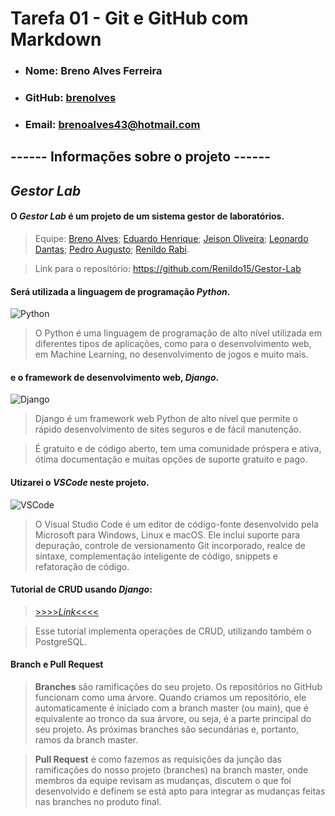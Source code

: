 # **Tarefa 01 - Git e GitHub com Markdown**

- ### Nome: Breno Alves Ferreira
- ### GitHub: [brenolves](https://github.com/brenolves)
- ### Email: brenoalves43@hotmail.com


## **------ Informações sobre o projeto ------**

## *Gestor Lab* 

#### O *Gestor Lab* é um projeto de um sistema gestor de laboratórios.

> Equipe: [Breno Alves](https://github.com/brenolves); [Eduardo Henrique](https://github.com/rickEDU); [Jeison Oliveira](https://github.com/jeisonoliver); [Leonardo Dantas](https://github.com/leonardodantas4); [Pedro Augusto](https://github.com/PedroAugustoMD); [Renildo Rabi](https://github.com/Renildo15).

> Link para o repositório: https://github.com/Renildo15/Gestor-Lab 

#### Será utilizada a linguagem de programação *Python*.
![Python](https://www.python.org/static/img/psf-logo@2x.png)

>O Python é uma linguagem de programação de alto nível utilizada em diferentes tipos de aplicações, como para o desenvolvimento web, em Machine Learning, no desenvolvimento de jogos e muito mais. 

#### e o framework de desenvolvimento web, *Django*.
![Django](https://upload.wikimedia.org/wikipedia/commons/thumb/7/75/Django_logo.svg/2560px-Django_logo.svg.png)

>Django é um framework web Python de alto nível que permite o rápido desenvolvimento de sites seguros e de fácil manutenção.

> É gratuito e de código aberto, tem uma comunidade próspera e ativa, ótima documentação e muitas opções de suporte gratuito e pago. 

#### Utizarei o *VSCode* neste projeto.
![VSCode](https://miro.medium.com/max/1400/1*cn_XBD307E3lObHk511Qqg.png)

>O Visual Studio Code é um editor de código-fonte desenvolvido pela Microsoft para Windows, Linux e macOS. Ele inclui suporte para depuração, controle de versionamento Git incorporado, realce de sintaxe, complementação inteligente de código, snippets e refatoração de código. 

#### Tutorial de CRUD usando *Django*:

>[>>>>*Link*<<<<](https://youtu.be/N6jzspc2kds)

>Esse tutorial implementa operações de CRUD, utilizando também o PostgreSQL.

#### Branch e Pull Request

>**Branches** são ramificações do seu projeto. Os repositórios no GitHub funcionam como uma árvore. Quando criamos um repositório, ele automaticamente é iniciado com a branch master (ou main), que é equivalente ao tronco da sua árvore, ou seja, é a parte principal do seu projeto. As próximas branches são secundárias e, portanto, ramos da branch master.

>**Pull Request** é como fazemos as requisições da junção das ramificações do nosso projeto (branches) na branch master, onde membros da equipe revisam as mudanças, discutem o que foi desenvolvido e definem se está apto para integrar as mudanças feitas nas branches no produto final.


